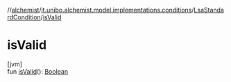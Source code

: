 //[alchemist](../../../index.md)/[it.unibo.alchemist.model.implementations.conditions](../index.md)/[LsaStandardCondition](index.md)/[isValid](is-valid.md)

# isValid

[jvm]\
fun [isValid](is-valid.md)(): [Boolean](https://kotlinlang.org/api/latest/jvm/stdlib/kotlin/-boolean/index.html)
